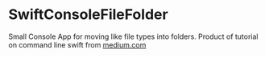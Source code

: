# SwiftConsoleFileFolder
Small Console App for moving like file types into folders. Product of tutorial on command line swift from [medium.com](http://medium.com)
